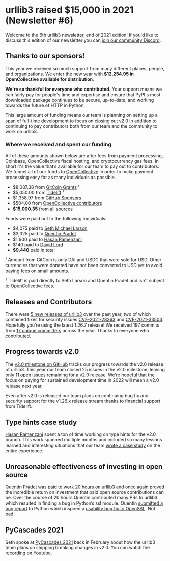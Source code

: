 # urllib3 raised $15,000 in 2021 (Newsletter #6)

Welcome to the 6th urllib3 newsletter, end of 2021 edition! If you'd like to discuss this edition of our newsletter you can[ join our community Discord](https://discord.gg/urllib3).

## Thanks to our sponsors!

This year we received so much support from many different places, people, and organizations. We enter the new year with **$12,254.95 in OpenCollective available for distribution**.

**We're so thankful for everyone who contributed.** Your support means we can fairly pay for people's time and expertise and ensure that PyPI's most downloaded package continues to be secure, up-to-date, and working towards the future of HTTP in Python.

This large amount of funding means our team is planning on setting up a span of full-time development to focus on closing out v2.0 in addition to continuing to pay contributors both from our team and the community to work on urllib3.

### Where we received and spent our funding

All of these amounts shown below are after fees from payment processing, Coinbase, OpenCollective fiscal hosting, and cryptocurrency gas fees. In short it's the value that’s available for our team to pay out to contributors. We funnel all of our funds to [OpenCollective](https://opencollective.com/urllib3) in order to make payment processing easy for as many individuals as possible.

* $8,087.38 from [GitCoin Grants](https://gitcoin.co/grants/65/urllib3) ¹
* $5,050.00 from [Tidelift](https://tidelift.com/subscription/pkg/pypi-urllib3?utm_source=pypi-urllib3&utm_medium=referral&utm_campaign=enterprise) ²
* $1,358.97 from [GitHub Sponsors](https://github.com/sponsors/urllib3)
* $504.00 from [OpenCollective contributors](https://opencollective.com/urllib3)
* **$15,000.35** from all sources

Funds were paid out to the following individuals:

* $4,075 paid to [Seth Michael Larson](https://github.com/sethmlarson)
* $3,325 paid to [Quentin Pradet](https://github.com/pquentin)
* $1,900 paid to [Hasan Ramenzani](https://github.com/hramezani)
* $140 paid to [David Lord](https://github.com/davidism)
* **$9,440** paid in total

¹ Amount from GitCoin is only DAI and USDC that were sold for USD. Other currencies that were donated have not been converted to USD yet to avoid paying fees on small amounts.

² Tidelift is paid directly to Seth Larson and Quentin Pradet and isn't subject to OpenCollective fees.

## Releases and Contributors

There were [5 new releases of urllib3](https://github.com/urllib3/urllib3/releases) over the past year, two of which contained fixes for security issues [CVE-2021-28363](https://github.com/urllib3/urllib3/security/advisories/GHSA-5phf-pp7p-vc2r) and [CVE-2021-33503](https://github.com/urllib3/urllib3/security/advisories/GHSA-q2q7-5pp4-w6pg). Hopefully you’re using the latest 1.26.7 release! We received 197 commits from [17 unique committers](https://github.com/urllib3/urllib3/graphs/contributors?from=2021-01-1&to=2021-12-31&type=c) across the year. Thanks to everyone who contributed.

## Progress towards v2.0

The [v2.0 milestone on GitHub](https://github.com/urllib3/urllib3/milestone/6) tracks our progress towards the v2.0 release of urllib3. This year our team closed 25 issues in the v2.0 milestone, leaving only [11 open issues](https://github.com/urllib3/urllib3/milestone/6) remaining for a v2.0 release. We’re hopeful that the focus on paying for sustained development time in 2022 will mean a v2.0 release next year.

Even after v2.0 is released our team plans on continuing bug fix and security support for the v1.26.x release stream thanks to financial support from Tidelift.

## Type hints case study

[Hasan Ramenzani](https://github.com/hramezani) spent a ton of time working on type hints for the v2.0 branch. This work spanned multiple months and included so many lessons learned and interesting situations that our team [wrote a case study](https://sethmlarson.dev/blog/2021-10-18/tests-arent-enough-case-study-after-adding-types-to-urllib3) on the entire experience.

## Unreasonable effectiveness of investing in open source

Quentin Pradet was [paid to work 20 hours on urllib3](https://quentin.pradet.me/blog/i-got-paid-to-work-on-open-source-2.html) and once again proved the incredible return on investment that paid open source contributions can be. Over the course of 20 hours Quentin contributed many PRs to urllib3 which resulted in finding a bug in Python’s ssl module. Quentin [submitted a bug report](https://bugs.python.org/issue43522) to Python which inspired a [usability bug fix to OpenSSL](https://github.com/openssl/openssl/pull/14856). Not bad!

## PyCascades 2021

Seth spoke at [PyCascades 2021](https://2021.pycascades.com/) back in February about how the urllib3 team plans on shipping breaking changes in v2.0. You can watch the [recording on Youtube](https://www.youtube.com/watch?v=o9ESKvkuvXM).
